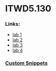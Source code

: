 # ITWD5.130

### Links:
+ [lab 1](/lab_01/index.html)
+ [lab 2](/lab_02/index.html)
+ [lab 3](/lab_03/index.html)
+ [lab 4](/lab_04/index.html)

### [Custom Snippets](/snippets/index.html)
